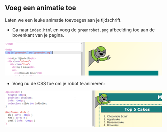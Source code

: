 ## Voeg een animatie toe

Laten we een leuke animatie toevoegen aan je tijdschrift.

+ Ga naar ` index.html ` en voeg de ` greenrobot.png ` afbeelding toe aan de bovenkant van je pagina.

![screenshot](images/magazine-animation-image.png)

+ Voeg nu de CSS toe om je robot te animeren:

![screenshot](images/magazine-animation-css.png)